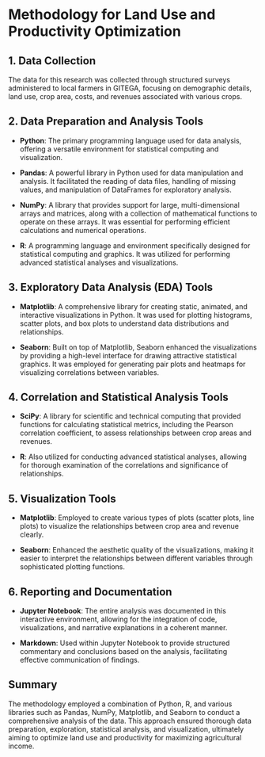 # Methodology for Land Use and Productivity Optimization

## 1. Data Collection
The data for this research was collected through structured surveys administered to local farmers in GITEGA, focusing on demographic details, land use, crop area, costs, and revenues associated with various crops.

## 2. Data Preparation and Analysis Tools
- **Python**: The primary programming language used for data analysis, offering a versatile environment for statistical computing and visualization.
  
- **Pandas**: A powerful library in Python used for data manipulation and analysis. It facilitated the reading of data files, handling of missing values, and manipulation of DataFrames for exploratory analysis.

- **NumPy**: A library that provides support for large, multi-dimensional arrays and matrices, along with a collection of mathematical functions to operate on these arrays. It was essential for performing efficient calculations and numerical operations.

- **R**: A programming language and environment specifically designed for statistical computing and graphics. It was utilized for performing advanced statistical analyses and visualizations.

## 3. Exploratory Data Analysis (EDA) Tools
- **Matplotlib**: A comprehensive library for creating static, animated, and interactive visualizations in Python. It was used for plotting histograms, scatter plots, and box plots to understand data distributions and relationships.

- **Seaborn**: Built on top of Matplotlib, Seaborn enhanced the visualizations by providing a high-level interface for drawing attractive statistical graphics. It was employed for generating pair plots and heatmaps for visualizing correlations between variables.

## 4. Correlation and Statistical Analysis Tools
- **SciPy**: A library for scientific and technical computing that provided functions for calculating statistical metrics, including the Pearson correlation coefficient, to assess relationships between crop areas and revenues.

- **R**: Also utilized for conducting advanced statistical analyses, allowing for thorough examination of the correlations and significance of relationships.

## 5. Visualization Tools
- **Matplotlib**: Employed to create various types of plots (scatter plots, line plots) to visualize the relationships between crop area and revenue clearly.

- **Seaborn**: Enhanced the aesthetic quality of the visualizations, making it easier to interpret the relationships between different variables through sophisticated plotting functions.

## 6. Reporting and Documentation
- **Jupyter Notebook**: The entire analysis was documented in this interactive environment, allowing for the integration of code, visualizations, and narrative explanations in a coherent manner.

- **Markdown**: Used within Jupyter Notebook to provide structured commentary and conclusions based on the analysis, facilitating effective communication of findings.

## Summary
The methodology employed a combination of Python, R, and various libraries such as Pandas, NumPy, Matplotlib, and Seaborn to conduct a comprehensive analysis of the data. This approach ensured thorough data preparation, exploration, statistical analysis, and visualization, ultimately aiming to optimize land use and productivity for maximizing agricultural income.
